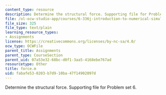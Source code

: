 ```yaml
---
content_type: resource
description: Determine the structural force. Supporting file for Problem set 6.
file: /ol-ocw-studio-app/courses/6-336j-introduction-to-numerical-simulation-sma-5211-fall-2003/fabafe530203b7d910ba47f14902097d_force.m
file_size: 325
file_type: text/plain
learning_resource_types:
- Assignments
license: https://creativecommons.org/licenses/by-nc-sa/4.0/
ocw_type: OCWFile
parent_title: Assignments
parent_type: CourseSection
parent_uid: 07a53e32-68bc-d0f1-3aa5-4168ebe767ad
resourcetype: Other
title: force.m
uid: fabafe53-0203-b7d9-10ba-47f14902097d
---
```

Determine the structural force. Supporting file for Problem set 6.